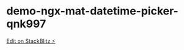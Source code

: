# demo-ngx-mat-datetime-picker-qnk997

[Edit on StackBlitz ⚡️](https://stackblitz.com/edit/demo-ngx-mat-datetime-picker-qnk997)